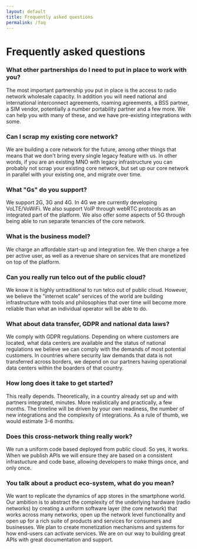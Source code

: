 ```yaml
---
layout: default
title: Frequently asked questions
permalink: /faq
---
```


# Frequently asked questions

### What other partnerships do I need to put in place to work with you? 

The most important partnership you put in place is the access to radio network wholesale capacity. In addition you will need national and international interconnect agreements, roaming agreements, a BSS partner, a SIM vendor, potentially a number portability partner and a few more. We can help you with many of these, and we have pre-existing integrations with some. 

### Can I scrap my existing core network? 

We are building a core network for the future, among other things that means that we don't bring every single legacy feature with us. In other words, if you are an existing MNO with legacy infrastructure you can probably not scrap your existing core network, but set up our core network in parallel with your existing one, and migrate over time. 

### What "Gs" do you support?

We support 2G, 3G and 4G. In 4G we are currently developing VoLTE/VoWiFi. We also support VoIP through webRTC protocols as an integrated part of the platform. We also offer some aspects of 5G through being able to run separate tenancies of the core network. 


### What is the business model? 

We charge an affordable start-up and integration fee. We then charge a fee per active user, as well as a revenue share on services that are monetized on top of the platform.


### Can you really run telco out of the public cloud? 

We know it is highly untraditional to run telco out of public cloud. However, we believe the "internet scale" services of the world are building infrastructure with tools and philosophies that over time will become more reliable than what an individual operator will be able to do. 

### What about data transfer, GDPR and national data laws? 

We comply with GDPR regulations. Depending on where customers are located, what data centers are available and the status of national regulations we believe we can comply with the demands of most potential customers. In countries where security law demands that data is not transferred across borders, we depend on our partners having operational data centers within the boarders of that country. 

### How long does it take to get started? 

This really depends. Theoretically, in a country already set up and with partners integrated, minutes. More realistically and practically, a few months. The timeline will be driven by your own readiness, the number of new integrations and the complexity of integrations. As a rule of thumb, we would estimate 3-6 months. 

### Does this cross-network thing really work? 

We run a uniform code based deployed from public cloud. So yes, it works. When we publish APIs we will ensure they are based on a consistent infrastucture and code base, allowing developers to make things once, and only once. 

### You talk about a product eco-system, what do you mean? 

We want to replicate the dynamics of app stores in the smartphone world. Our ambition is to abstract the complexity of the underlying hardware (radio networks) by creating a uniform software layer (the core network) that works across many networks, open up the network level functionality and open up for a rich suite of products and services for consumers and businesses. We plan to create monetization mechanisms and systems for how end-users can activate services. We are on our way to building great APIs with great documentation and support. 
